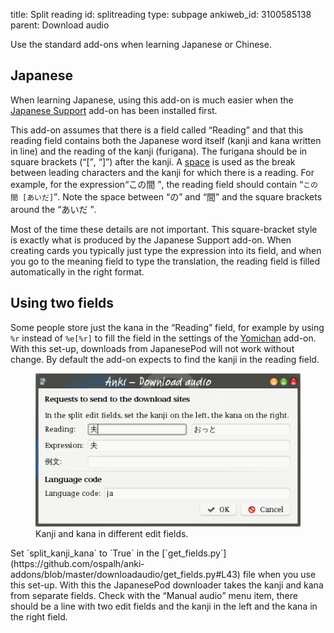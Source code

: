 title: Split reading
id: splitreading
type: subpage
ankiweb_id: 3100585138
parent: Download audio

Use the standard add-ons when learning Japanese or Chinese.

## Japanese

When learning Japanese, using this add-on is much easier when the
[Japanese Support](https://ankiweb.net/shared/info/3918629684) add-on
has been installed first.

This add-on assumes that there is a field called <q>Reading</q> and
that this reading field contains both the Japanese word itself (kanji
and kana written in line) and the reading of the kanji (furigana).
The furigana should be in square brackets
(<q>[\[](http://www.fileformat.info/info/unicode/char/5b/index.htm)</q>,
<q>[\]](http://www.fileformat.info/info/unicode/char/5d/index.htm)</q>)
after the kanji. A
[space](http://www.fileformat.info/info/unicode/char/20/index.htm) is
used as the break between leading characters and the kanji for which
there is a reading. For example, for the expression<q lang="ja">この間
</q>, the reading field should contain <q lang="ja">`この 間
[あいだ]`</q>.  Note the space between <q lang="ja">の</q> and <q
lang="ja">間</q> and the square brackets around the <q lang="ja">あいだ
</q>.

Most of the time these details are not important. This square-bracket
style is exactly what is produced by the Japanese Support add-on. When
creating cards you typically just type the expression into its field,
and when you go to the meaning field to type the translation, the
reading field is filled automatically in the right format.


## Using two fields

Some people store just the kana in the <q>Reading</q> field, for example by
using `%r` instead of `%e[%r]` to fill the field in the settings of
the [Yomichan](https://ankiweb.net/shared/info/934748696) add-on.
With this set-up, downloads from JapanesePod will not work without
change. By default the add-on expects to find the kanji in the reading
field.

<figure> <img src="images/update_kanji_kana.png" alt="Anki Download
audio dialog window. Text: Requests send to the download
sites. Reading. Edit texts:夫 おっと, Text: Expression. Edit text 夫.">
<figcaption>Kanji and kana in different edit fields.</figcaption>
</figure> Set `split_kanji_kana` to `True` in the
[`get_fields.py`](https://github.com/ospalh/anki-addons/blob/master/downloadaudio/get_fields.py#L43)
file when you use this set-up. With this the JapanesePod downloader
takes the kanji and kana from separate fields. Check with the
<q>Manual audio</q> menu item, there should be a line with two edit
fields and the kanji in the left and the kana in the right field.
